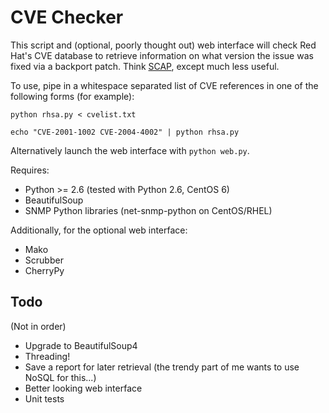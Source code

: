 CVE Checker
===========

This script and (optional, poorly thought out) web interface will check Red Hat's CVE database to retrieve information on what version the issue was fixed via a backport patch. Think [SCAP](http://en.wikipedia.org/wiki/Security_Content_Automation_Protocol), except much less useful.

To use, pipe in a whitespace separated list of CVE references in one of the following forms (for example):

   `python rhsa.py < cvelist.txt`

   `echo "CVE-2001-1002 CVE-2004-4002" | python rhsa.py`

Alternatively launch the web interface with `python web.py`.

Requires:

* Python >= 2.6 (tested with Python 2.6, CentOS 6)
* BeautifulSoup
* SNMP Python libraries (net-snmp-python on CentOS/RHEL)
    
Additionally, for the optional web interface:
    
* Mako
* Scrubber
* CherryPy

Todo
----

(Not in order)

* Upgrade to BeautifulSoup4
* Threading!
* Save a report for later retrieval (the trendy part of me wants to use NoSQL for this...)
* Better looking web interface
* Unit tests
